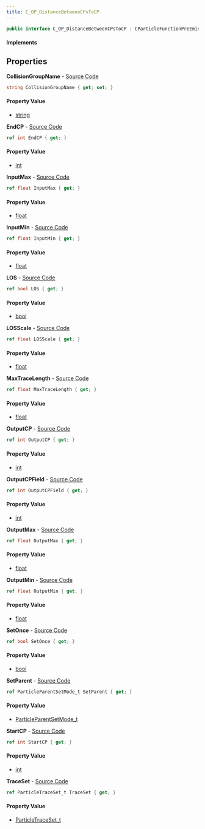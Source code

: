 ```yaml
---
title: C_OP_DistanceBetweenCPsToCP
---
```


```csharp
public interface C_OP_DistanceBetweenCPsToCP : CParticleFunctionPreEmission, CParticleFunctionOperator, CParticleFunction, ISchemaClass<CParticleFunction>, ISchemaClass<CParticleFunctionOperator>, ISchemaClass<CParticleFunctionPreEmission>, ISchemaClass<C_OP_DistanceBetweenCPsToCP>, ISchemaField, ISchemaClass, INativeHandle
```

#### Implements

## Properties

**CollisionGroupName** - [Source Code](https://github.com/swiftly-solution/swiftlys2/blob/main/managed/src/SwiftlyS2.Generated/Schemas/Interfaces/C_OP_DistanceBetweenCPsToCP.cs#L40)

```csharp
string CollisionGroupName { get; set; }
```

#### Property Value

- [string](https://learn.microsoft.com/dotnet/api/system.string)

**EndCP** - [Source Code](https://github.com/swiftly-solution/swiftlys2/blob/main/managed/src/SwiftlyS2.Generated/Schemas/Interfaces/C_OP_DistanceBetweenCPsToCP.cs#L18)

```csharp
ref int EndCP { get; }
```

#### Property Value

- [int](https://learn.microsoft.com/dotnet/api/system.int32)

**InputMax** - [Source Code](https://github.com/swiftly-solution/swiftlys2/blob/main/managed/src/SwiftlyS2.Generated/Schemas/Interfaces/C_OP_DistanceBetweenCPsToCP.cs#L28)

```csharp
ref float InputMax { get; }
```

#### Property Value

- [float](https://learn.microsoft.com/dotnet/api/system.single)

**InputMin** - [Source Code](https://github.com/swiftly-solution/swiftlys2/blob/main/managed/src/SwiftlyS2.Generated/Schemas/Interfaces/C_OP_DistanceBetweenCPsToCP.cs#L26)

```csharp
ref float InputMin { get; }
```

#### Property Value

- [float](https://learn.microsoft.com/dotnet/api/system.single)

**LOS** - [Source Code](https://github.com/swiftly-solution/swiftlys2/blob/main/managed/src/SwiftlyS2.Generated/Schemas/Interfaces/C_OP_DistanceBetweenCPsToCP.cs#L38)

```csharp
ref bool LOS { get; }
```

#### Property Value

- [bool](https://learn.microsoft.com/dotnet/api/system.boolean)

**LOSScale** - [Source Code](https://github.com/swiftly-solution/swiftlys2/blob/main/managed/src/SwiftlyS2.Generated/Schemas/Interfaces/C_OP_DistanceBetweenCPsToCP.cs#L36)

```csharp
ref float LOSScale { get; }
```

#### Property Value

- [float](https://learn.microsoft.com/dotnet/api/system.single)

**MaxTraceLength** - [Source Code](https://github.com/swiftly-solution/swiftlys2/blob/main/managed/src/SwiftlyS2.Generated/Schemas/Interfaces/C_OP_DistanceBetweenCPsToCP.cs#L34)

```csharp
ref float MaxTraceLength { get; }
```

#### Property Value

- [float](https://learn.microsoft.com/dotnet/api/system.single)

**OutputCP** - [Source Code](https://github.com/swiftly-solution/swiftlys2/blob/main/managed/src/SwiftlyS2.Generated/Schemas/Interfaces/C_OP_DistanceBetweenCPsToCP.cs#L20)

```csharp
ref int OutputCP { get; }
```

#### Property Value

- [int](https://learn.microsoft.com/dotnet/api/system.int32)

**OutputCPField** - [Source Code](https://github.com/swiftly-solution/swiftlys2/blob/main/managed/src/SwiftlyS2.Generated/Schemas/Interfaces/C_OP_DistanceBetweenCPsToCP.cs#L22)

```csharp
ref int OutputCPField { get; }
```

#### Property Value

- [int](https://learn.microsoft.com/dotnet/api/system.int32)

**OutputMax** - [Source Code](https://github.com/swiftly-solution/swiftlys2/blob/main/managed/src/SwiftlyS2.Generated/Schemas/Interfaces/C_OP_DistanceBetweenCPsToCP.cs#L32)

```csharp
ref float OutputMax { get; }
```

#### Property Value

- [float](https://learn.microsoft.com/dotnet/api/system.single)

**OutputMin** - [Source Code](https://github.com/swiftly-solution/swiftlys2/blob/main/managed/src/SwiftlyS2.Generated/Schemas/Interfaces/C_OP_DistanceBetweenCPsToCP.cs#L30)

```csharp
ref float OutputMin { get; }
```

#### Property Value

- [float](https://learn.microsoft.com/dotnet/api/system.single)

**SetOnce** - [Source Code](https://github.com/swiftly-solution/swiftlys2/blob/main/managed/src/SwiftlyS2.Generated/Schemas/Interfaces/C_OP_DistanceBetweenCPsToCP.cs#L24)

```csharp
ref bool SetOnce { get; }
```

#### Property Value

- [bool](https://learn.microsoft.com/dotnet/api/system.boolean)

**SetParent** - [Source Code](https://github.com/swiftly-solution/swiftlys2/blob/main/managed/src/SwiftlyS2.Generated/Schemas/Interfaces/C_OP_DistanceBetweenCPsToCP.cs#L44)

```csharp
ref ParticleParentSetMode_t SetParent { get; }
```

#### Property Value

- [ParticleParentSetMode_t](/docs/api/shared/schemadefinitions/particleparentsetmode_t)

**StartCP** - [Source Code](https://github.com/swiftly-solution/swiftlys2/blob/main/managed/src/SwiftlyS2.Generated/Schemas/Interfaces/C_OP_DistanceBetweenCPsToCP.cs#L16)

```csharp
ref int StartCP { get; }
```

#### Property Value

- [int](https://learn.microsoft.com/dotnet/api/system.int32)

**TraceSet** - [Source Code](https://github.com/swiftly-solution/swiftlys2/blob/main/managed/src/SwiftlyS2.Generated/Schemas/Interfaces/C_OP_DistanceBetweenCPsToCP.cs#L42)

```csharp
ref ParticleTraceSet_t TraceSet { get; }
```

#### Property Value

- [ParticleTraceSet_t](/docs/api/shared/schemadefinitions/particletraceset_t)

